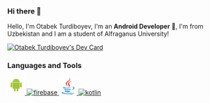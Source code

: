 ### Hi there 👋

Hello, I'm Otabek Turdiboyev, I'm an **Android Developer** 📱, I'm from Uzbekistan and I am a student of Alfraganus University!

<a href="https://app.daily.dev/otabekturdiboyev"><img src="https://api.daily.dev/devcards/df086ab9a46d4e56b119715c9440f312.png?r=0as" width="400" alt="Otabek Turdiboyev's Dev Card"/></a>

### Languages and Tools 
<p align="left"> <a href="https://developer.android.com" target="_blank" rel="noreferrer"> <img src="https://raw.githubusercontent.com/devicons/devicon/master/icons/android/android-original-wordmark.svg" alt="android" width="40" height="40"/> </a> <a href="https://firebase.google.com/" target="_blank" rel="noreferrer"> <img src="https://www.vectorlogo.zone/logos/firebase/firebase-icon.svg" alt="firebase" width="40" height="40"/> </a> <a href="https://www.java.com" target="_blank" rel="noreferrer"> <img src="https://raw.githubusercontent.com/devicons/devicon/master/icons/java/java-original.svg" alt="java" width="40" height="40"/> </a> <a href="https://kotlinlang.org" target="_blank" rel="noreferrer"> <img src="https://www.vectorlogo.zone/logos/kotlinlang/kotlinlang-icon.svg" alt="kotlin" width="40" height="40"/> </a> </p>
